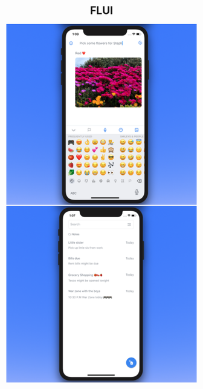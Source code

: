 <h1 align="center">FLUI</h1>

<div align="center">





![Text](image2.png)
![Text](image1.png)




